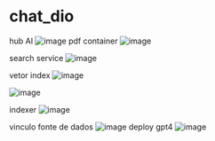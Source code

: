 # chat_dio
hub AI
![image](https://github.com/user-attachments/assets/d142c50e-fe66-4b2c-b7bc-9580a27531a0)
pdf container
![image](https://github.com/user-attachments/assets/996949cb-ee17-4075-8633-0bb30cc9b512)

search service
![image](https://github.com/user-attachments/assets/4b834592-f84b-4796-b790-ca813defa24d)

vetor index
![image](https://github.com/user-attachments/assets/9fbbe9f4-8d8b-451b-928a-98d377834cf2)

![image](https://github.com/user-attachments/assets/7f1aa61c-653f-411d-89fe-b4a5d6298dc7)

indexer
![image](https://github.com/user-attachments/assets/3fca3808-3c79-462f-b1f6-2d37d330df84)

vinculo fonte de dados
![image](https://github.com/user-attachments/assets/bed9f293-e327-40ae-bc98-b20b67090295)
deploy gpt4
![image](https://github.com/user-attachments/assets/149aa511-03fe-4eb0-8ce4-ea56d783d5ce)

